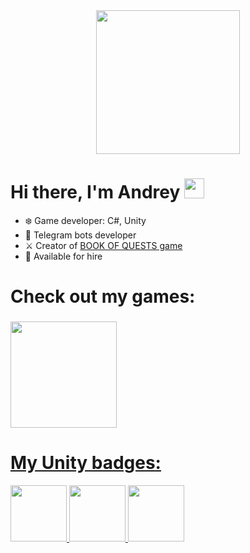 <div align="center">
  <img src="https://media0.giphy.com/media/hiJ9ypGI5tIKdwKoK2/giphy.gif?cid=ecf05e478j2hjeu5h82t25tn5awni6g997rn5fyusl5vk90k&ep=v1_stickers_search&rid=giphy.gif&ct=s" width="230" />
</div>
<h1 align="left">Hi there, I'm Andrey 
<img src="https://github.com/blackcater/blackcater/raw/main/images/Hi.gif" height="32"/></h1>
<ul>
 <li>❄️ Game developer: C#, Unity</li>
 <li>🤖 Telegram bots developer</li>
 <li>⚔️ Creator of <a href="https://t.me/book_of_quests_bot">BOOK OF QUESTS game</a></li>
 <li>🎯 Available for hire</li>
</ul>

<h1 align="left">Check out my games:
</h1>
<h3 align="left">
  <a href=https://play.unity.com/u/ANesterov>
    <img src="https://pixelartmaker-data-78746291193.nyc3.digitaloceanspaces.com/image/503924d3945d80e.png" width="170"/></h3>
<h1 align="left">My Unity badges: 
</h1>
<div id="badges" align="left">
    <a href="https://www.credly.com/earner/earned/badge/0d96454c-161a-4507-a99a-7d7e1520390d">
    <img src="https://images.credly.com/size/680x680/images/2ebece18-451f-4f69-868a-9b5edac57567/image.png" width="90"/>
  </a>
   <a href="https://www.credly.com/earner/earned/badge/0d96454c-161a-4507-a99a-7d7e1520390d">
    <img src="https://images.credly.com/size/680x680/images/24c48b7e-6c7b-4763-91e7-379565ba4e42/image.png" width="90"/>
  </a>
  <a href="https://www.credly.com/earner/earned/badge/0d96454c-161a-4507-a99a-7d7e1520390d">
    <img src="https://images.credly.com/size/680x680/images/03d1c2f6-6182-49bd-b5af-2ef6d28b5383/image.png" width="90"/>
  </a>
</div>
